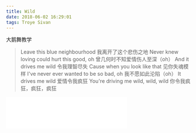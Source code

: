 ```yaml
---
title: Wild
date: 2018-06-02 16:29:01
tags: Troye Sivan
---
```


大鹅舞教学
>Leave this blue neighbourhood
我离开了这个悲伤之地
Never knew loving could hurt this good, oh
曾几何时不知爱情伤人至深（oh）
And it drives me wild
令我理智尽失
Cause when you look like that
见你失魂模样
I've never ever wanted to be so bad, oh
我不愿如此沦陷（oh）
It drives me wild
爱情令我疯狂
You're driving me wild, wild, wild
你令我疯狂，疯狂，疯狂

<iframe frameborder="no" border="0" marginwidth="0" marginheight="0" width=330 height=86 src="//music.163.com/outchain/player?type=2&id=419250978&auto=1&height=66"></iframe>